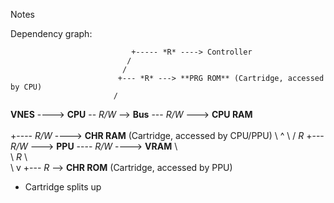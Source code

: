 Notes

Dependency graph:



                               +----- *R* ----> Controller
                              /
                             /
                            +--- *R* ---> **PRG ROM** (Cartridge, accessed by CPU)
                           /
**VNES** ----> **CPU** -- *R/W* --> **Bus** --- *R/W* ---> **CPU RAM**
                           \
                            \
                             +---- *R/W* ----> **CHR RAM** (Cartridge, accessed by CPU/PPU)
                              \                 ^
                               \               / *R*
                                +--- *R/W* ---> **PPU** ---- *R/W* ----> **VRAM**
                                 \             \
                                  \             *R*
                                   \             \
                                    \             v
                                     +--- *R* --> **CHR ROM** (Cartridge, accessed by PPU)


* Cartridge splits up 
